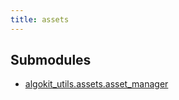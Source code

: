 ```yaml
---
title: assets
---
```


## Submodules

- [algokit_utils.assets.asset_manager](/reference/algokit-utils-py/api/assets/asset_manager/)
